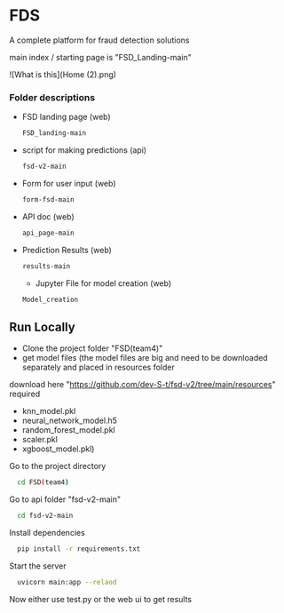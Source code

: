 
# FDS

A complete platform for fraud detection solutions 

main index / starting page is "FSD_Landing-main"

![What is this](Home (2).png)

### Folder descriptions 
* FSD landing page (web)
  ```bash
  FSD_landing-main
  ```
* script for making predictions (api)
  ```bash
  fsd-v2-main
  ```
* Form for user input (web)
  ```bash
  form-fsd-main
  ```
* API doc (web)
  ```bash
  api_page-main
  ```
* Prediction Results (web)
  ```bash
  results-main
  ```
  * Jupyter File for model creation (web)
  ```bash
  Model_creation
  ```



## Run Locally

* Clone the project folder "FSD(team4)" 
* get model files 
  (the model files are big and need to be downloaded separately and placed in resources folder 
  
download here "https://github.com/dev-S-t/fsd-v2/tree/main/resources" 
required 
* knn_model.pkl 
* neural_network_model.h5 
* random_forest_model.pkl 
* scaler.pkl 
* xgboost_model.pkl)

Go to the project directory

```bash
  cd FSD(team4)
```

Go to api folder "fsd-v2-main"
```bash
  cd fsd-v2-main
```


Install dependencies

```bash
  pip install -r requirements.txt
```

Start the server

```bash
  uvicorn main:app --relaod
```

Now either use test.py or the web ui to get results

